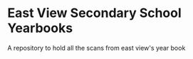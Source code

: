 # East View Secondary School Yearbooks
A repository to hold all the scans from east view's year book
